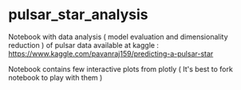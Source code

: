 # pulsar_star_analysis
Notebook with data analysis ( model evaluation and dimensionality reduction ) of pulsar data available at kaggle : https://www.kaggle.com/pavanraj159/predicting-a-pulsar-star

Notebook contains few interactive plots from plotly ( It's best to fork notebook to play with them )
